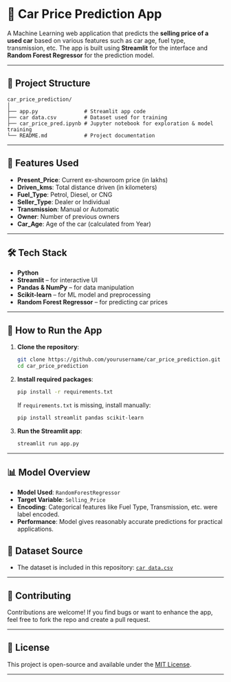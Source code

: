 

# 🚗 Car Price Prediction App

A Machine Learning web application that predicts the **selling price of a used car** based on various features such as car age, fuel type, transmission, etc. The app is built using **Streamlit** for the interface and **Random Forest Regressor** for the prediction model.

---

## 📂 Project Structure

```
car_price_prediction/
│
├── app.py               # Streamlit app code
├── car data.csv         # Dataset used for training
├── car_price_pred.ipynb # Jupyter notebook for exploration & model training
└── README.md            # Project documentation
```

---

## 🧠 Features Used

* **Present\_Price**: Current ex-showroom price (in lakhs)
* **Driven\_kms**: Total distance driven (in kilometers)
* **Fuel\_Type**: Petrol, Diesel, or CNG
* **Seller\_Type**: Dealer or Individual
* **Transmission**: Manual or Automatic
* **Owner**: Number of previous owners
* **Car\_Age**: Age of the car (calculated from Year)

---

## 🛠️ Tech Stack

* **Python**
* **Streamlit** – for interactive UI
* **Pandas & NumPy** – for data manipulation
* **Scikit-learn** – for ML model and preprocessing
* **Random Forest Regressor** – for predicting car prices

---

## 🚀 How to Run the App

1. **Clone the repository**:

   ```bash
   git clone https://github.com/yourusername/car_price_prediction.git
   cd car_price_prediction
   ```

2. **Install required packages**:

   ```bash
   pip install -r requirements.txt
   ```

   If `requirements.txt` is missing, install manually:

   ```bash
   pip install streamlit pandas scikit-learn
   ```

3. **Run the Streamlit app**:

   ```bash
   streamlit run app.py
   ```

---

## 📊 Model Overview

* **Model Used**: `RandomForestRegressor`
* **Target Variable**: `Selling_Price`
* **Encoding**: Categorical features like Fuel Type, Transmission, etc. were label encoded.
* **Performance**: Model gives reasonably accurate predictions for practical applications.


## 📁 Dataset Source

* The dataset is included in this repository: [`car data.csv`](./car%20data.csv)

---

## 🤝 Contributing

Contributions are welcome! If you find bugs or want to enhance the app, feel free to fork the repo and create a pull request.

---

## 📜 License

This project is open-source and available under the [MIT License](LICENSE).

---

